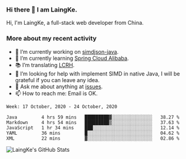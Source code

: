### Hi there 👋 I am LaingKe.

Hi, I'm LaingKe, a full-stack web developer from China.

### More about my recent activity

- 🔭 I’m currently working on [simdjson-java](https://github.com/laingke/simdjson-java).
- 🌱 I’m currently learning [Spring Cloud Alibaba](https://github.com/alibaba/spring-cloud-alibaba).
- :books: I’m translating [LCRH](https://github.com/LCTT/LCRH).
- 🤔 I’m looking for help with implement SIMD in native Java, I will be grateful if you can leave any idea.
- 💬 Ask me about anything at [issues](https://github.com/laingke/laingke/issues).
- 📫 How to reach me: Email is OK.

<!--START_SECTION:waka-->
```text
Week: 17 October, 2020 - 24 October, 2020

Java         4 hrs 59 mins   █████████▓░░░░░░░░░░░░░░░   38.27 % 
Markdown     4 hrs 54 mins   █████████▒░░░░░░░░░░░░░░░   37.63 % 
JavaScript   1 hr 34 mins    ███░░░░░░░░░░░░░░░░░░░░░░   12.14 % 
YAML         36 mins         █░░░░░░░░░░░░░░░░░░░░░░░░   04.62 % 
XML          22 mins         ▓░░░░░░░░░░░░░░░░░░░░░░░░   02.86 % 
```
<!--END_SECTION:waka-->

![LaingKe's GitHub Stats](https://github-readme-stats.vercel.app/api?username=laingke&show_icons=true&theme=nightowl&count_private=true)

